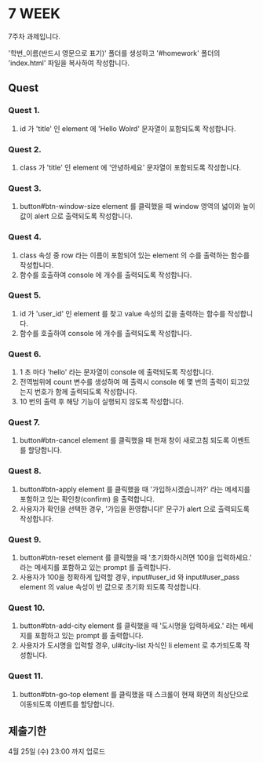 # 7 WEEK

7주차 과제입니다.

'학번_이름(반드시 영문으로 표기)' 폴더를 생성하고 '#homework' 폴더의 'index.html' 파일을 복사하여 작성합니다.

## Quest

### Quest 1.
1. id 가 'title' 인 element 에 'Hello Wolrd' 문자열이 포함되도록 작성합니다.

### Quest 2.
1. class 가 'title' 인 element 에 '안녕하세요' 문자열이 포함되도록 작성합니다.

### Quest 3.
1. button#btn-window-size element 를 클릭했을 때 window 영역의 넓이와 높이값이 alert 으로 출력되도록 작성합니다.

### Quest 4.
1. class 속성 중 row 라는 이름이 포함되어 있는 element 의 수를 출력하는 함수를 작성합니다.
2. 함수를 호출하여 console 에 개수를 출력되도록 작성합니다.

### Quest 5.
1. id 가 'user_id' 인 element 를 찾고 value 속성의 값을 출력하는 함수를 작성합니다.
2. 함수를 호출하여 console 에 개수를 출력되도록 작성합니다.

### Quest 6.
1. 1 초 마다 'hello' 라는 문자열이 console 에 출력되도록 작성합니다.
2. 전역범위에 count 변수를 생성하여 매 출력시 console 에 몇 번의 출력이 되고있는지 번호가 함께 출력되도록 작성합니다.
3. 10 번의 출력 후 해당 기능이 실행되지 않도록 작성합니다.

### Quest 7.
1. button#btn-cancel element 를 클릭했을 때 현재 창이 새로고침 되도록 이벤트를 할당합니다.

### Quest 8.
1. button#btn-apply element 를 클릭했을 때 '가입하시겠습니까?' 라는 메세지를 포함하고 있는 확인창(confirm) 을 출력합니다.
2. 사용자가 확인을 선택한 경우, '가입을 환영합니다!' 문구가 alert 으로 출력되도록 작성합니다.

### Quest 9.
1. button#btn-reset element 를 클릭했을 때 '초기화하시려면 100을 입력하세요.' 라는 메세지를 포함하고 있는 prompt 를 출력합니다.
2. 사용자가 100을 정확하게 입력할 경우, input#user_id 와 input#user_pass element 의 value 속성이 빈 값으로 초기화 되도록 작성합니다.

### Quest 10.
1. button#btn-add-city element 를 클릭했을 때 '도시명을 입력하세요.' 라는 메세지를 포함하고 있는 prompt 를 출력합니다.
2. 사용자가 도시명을 입력할 경우, ul#city-list 자식인 li element 로 추가되도록 작성합니다.

### Quest 11.
1. button#btn-go-top element 를 클릭했을 때 스크롤이 현재 화면의 최상단으로 이동되도록 이벤트를 할당합니다.

## 제출기한

4월 25일 (수) 23:00 까지 업로드